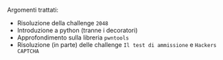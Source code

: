 Argomenti trattati:
- Risoluzione della challenge `2048`
- Introduzione a python (tranne i decoratori)
- Approfondimento sulla libreria `pwntools`
- Risoluzione (in parte) delle challenge `Il test di ammissione` e `Hackers CAPTCHA`
